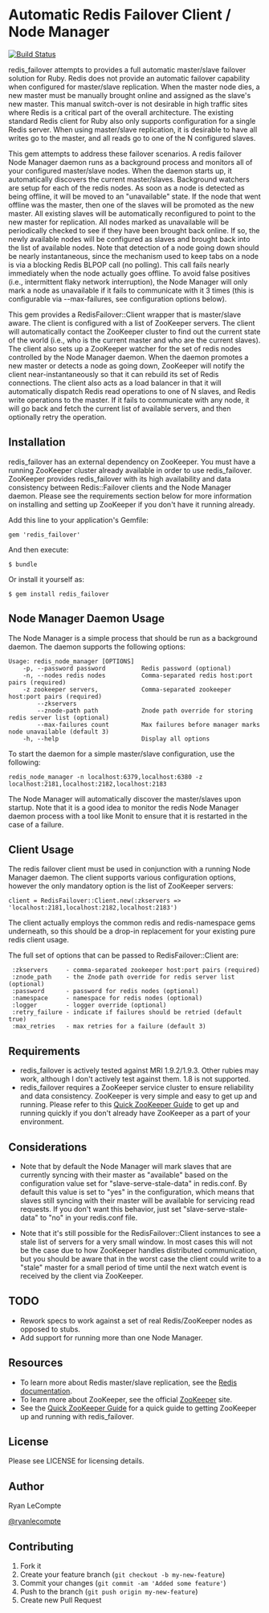 # Automatic Redis Failover Client / Node Manager

[![Build Status](https://secure.travis-ci.org/ryanlecompte/redis_failover.png?branch=master)](http://travis-ci.org/ryanlecompte/redis_failover)

redis_failover attempts to provides a full automatic master/slave failover solution for Ruby. Redis does not provide
an automatic failover capability when configured for master/slave replication. When the master node dies,
a new master must be manually brought online and assigned as the slave's new master. This manual
switch-over is not desirable in high traffic sites where Redis is a critical part of the overall
architecture. The existing standard Redis client for Ruby also only supports configuration for a single
Redis server. When using master/slave replication, it is desirable to have all writes go to the
master, and all reads go to one of the N configured slaves.

This gem attempts to address these failover scenarios. A redis failover Node Manager daemon runs as a background
process and monitors all of your configured master/slave nodes. When the daemon starts up, it
automatically discovers the current master/slaves. Background watchers are setup for each of
the redis nodes. As soon as a node is detected as being offline, it will be moved to an "unavailable" state.
If the node that went offline was the master, then one of the slaves will be promoted as the new master.
All existing slaves will be automatically reconfigured to point to the new master for replication.
All nodes marked as unavailable will be periodically checked to see if they have been brought back online.
If so, the newly available nodes will be configured as slaves and brought back into the list of available
nodes. Note that detection of a node going down should be nearly instantaneous, since the mechanism
used to keep tabs on a node is via a blocking Redis BLPOP call (no polling). This call fails nearly
immediately when the node actually goes offline. To avoid false positives (i.e., intermittent flaky
network interruption), the Node Manager will only mark a node as unavailable if it fails to communicate with
it 3 times (this is configurable via --max-failures, see configuration options below).

This gem provides a RedisFailover::Client wrapper that is master/slave aware. The client is configured
with a list of ZooKeeper servers. The client will automatically contact the ZooKeeper cluster to find out
the current state of the world (i.e., who is the current master and who are the current slaves). The client
also sets up a ZooKeeper watcher for the set of redis nodes controlled by the Node Manager daemon. When the daemon
promotes a new master or detects a node as going down, ZooKeeper will notify the client near-instantaneously so
that it can rebuild its set of Redis connections. The client also acts as a load balancer in that it will automatically
dispatch Redis read operations to one of N slaves, and Redis write operations to the master.
If it fails to communicate with any node, it will go back and fetch the current list of available servers, and then
optionally retry the operation.

## Installation

redis_failover has an external dependency on ZooKeeper. You must have a running ZooKeeper cluster already available in order to use redis_failover. ZooKeeper provides redis_failover with its high availability and data consistency between Redis::Failover clients and the Node Manager daemon. Please see the requirements section below for more information on installing and setting up ZooKeeper if you don't have it running already.

Add this line to your application's Gemfile:

    gem 'redis_failover'

And then execute:

    $ bundle

Or install it yourself as:

    $ gem install redis_failover

## Node Manager Daemon Usage

The Node Manager is a simple process that should be run as a background daemon. The daemon supports the
following options:

    Usage: redis_node_manager [OPTIONS]
        -p, --password password          Redis password (optional)
        -n, --nodes redis nodes          Comma-separated redis host:port pairs (required)
        -z zookeeper servers,            Comma-separated zookeeper host:port pairs (required)
            --zkservers
            --znode-path path            Znode path override for storing redis server list (optional)
            --max-failures count         Max failures before manager marks node unavailable (default 3)
        -h, --help                       Display all options

To start the daemon for a simple master/slave configuration, use the following:

    redis_node_manager -n localhost:6379,localhost:6380 -z localhost:2181,localhost:2182,localhost:2183

The Node Manager will automatically discover the master/slaves upon startup. Note that it is
a good idea to monitor the redis Node Manager daemon process with a tool like Monit to ensure that it is restarted
in the case of a failure.

## Client Usage

The redis failover client must be used in conjunction with a running Node Manager daemon. The
client supports various configuration options, however the only mandatory option is the list of
ZooKeeper servers:

    client = RedisFailover::Client.new(:zkservers => 'localhost:2181,localhost:2182,localhost:2183')

The client actually employs the common redis and redis-namespace gems underneath, so this should be
a drop-in replacement for your existing pure redis client usage.

The full set of options that can be passed to RedisFailover::Client are:

     :zkservers     - comma-separated zookeeper host:port pairs (required)
     :znode_path    - the Znode path override for redis server list (optional)
     :password      - password for redis nodes (optional)
     :namespace     - namespace for redis nodes (optional)
     :logger        - logger override (optional)
     :retry_failure - indicate if failures should be retried (default true)
     :max_retries   - max retries for a failure (default 3)

## Requirements

- redis_failover is actively tested against MRI 1.9.2/1.9.3. Other rubies may work, although I don't actively test against them. 1.8 is not supported.
- redis_failover requires a ZooKeeper service cluster to ensure reliability and data consistency. ZooKeeper is very simple and easy to get up and running. Please refer to this [Quick ZooKeeper Guide](https://github.com/ryanlecompte/redis_failover/wiki/Quick-ZooKeeper-Guide) to get up and running quickly if you don't already have ZooKeeper as a part of your environment.

## Considerations

- Note that by default the Node Manager will mark slaves that are currently syncing with their master as "available" based on the configuration value set for "slave-serve-stale-data" in redis.conf. By default this value is set to "yes" in the configuration, which means that slaves still syncing with their master will be available for servicing read requests. If you don't want this behavior, just set "slave-serve-stale-data" to "no" in your redis.conf file.

- Note that it's still possible for the RedisFailover::Client instances to see a stale list of servers for a very small window. In most cases this will not be the case due to how ZooKeeper handles distributed communication, but you should be aware that in the worst case the client could write to a "stale" master for a small period of time until the next watch event is received by the client via ZooKeeper.

## TODO

- Rework specs to work against a set of real Redis/ZooKeeper nodes as opposed to stubs.
- Add support for running more than one Node Manager.

## Resources

- To learn more about Redis master/slave replication, see the [Redis documentation](http://redis.io/topics/replication).
- To learn more about ZooKeeper, see the official [ZooKeeper](http://zookeeper.apache.org/) site.
- See the [Quick ZooKeeper Guide](https://github.com/ryanlecompte/redis_failover/wiki/Quick-ZooKeeper-Guide) for a quick guide to getting ZooKeeper up and running with redis_failover.

## License

Please see LICENSE for licensing details.

## Author

Ryan LeCompte

[@ryanlecompte](https://twitter.com/ryanlecompte)

## Contributing

1. Fork it
2. Create your feature branch (`git checkout -b my-new-feature`)
3. Commit your changes (`git commit -am 'Added some feature'`)
4. Push to the branch (`git push origin my-new-feature`)
5. Create new Pull Request
